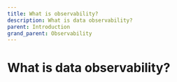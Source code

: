 ```yaml
---
title: What is observability?
description: What is data observability?
parent: Introduction
grand_parent: Observability
---
```


# What is data observability?
